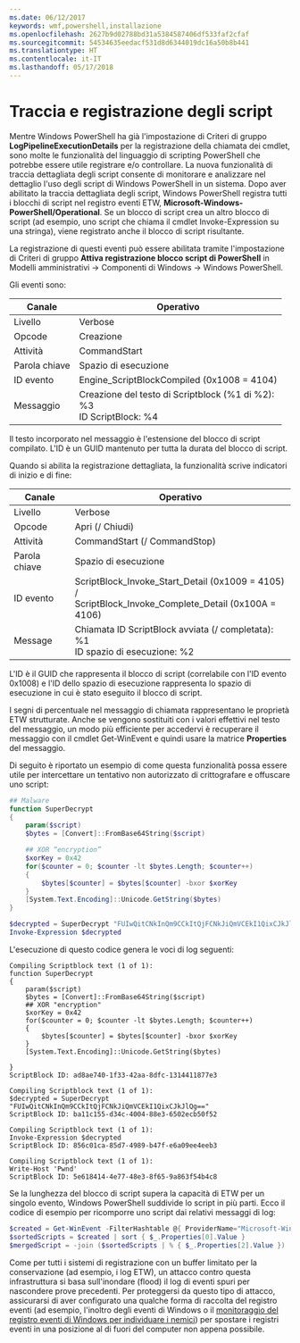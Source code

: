 ```yaml
---
ms.date: 06/12/2017
keywords: wmf,powershell,installazione
ms.openlocfilehash: 2627b9d02788bd31a5384587406df533faf2cfaf
ms.sourcegitcommit: 54534635eedacf531d8d6344019dc16a50b8b441
ms.translationtype: HT
ms.contentlocale: it-IT
ms.lasthandoff: 05/17/2018
---
```

# <a name="script-tracing-and-logging"></a>Traccia e registrazione degli script

Mentre Windows PowerShell ha già l'impostazione di Criteri di gruppo **LogPipelineExecutionDetails** per la registrazione della chiamata dei cmdlet, sono molte le funzionalità del linguaggio di scripting PowerShell che potrebbe essere utile registrare e/o controllare. La nuova funzionalità di traccia dettagliata degli script consente di monitorare e analizzare nel dettaglio l'uso degli script di Windows PowerShell in un sistema. Dopo aver abilitato la traccia dettagliata degli script, Windows PowerShell registra tutti i blocchi di script nel registro eventi ETW, **Microsoft-Windows-PowerShell/Operational**. Se un blocco di script crea un altro blocco di script (ad esempio, uno script che chiama il cmdlet Invoke-Expression su una stringa), viene registrato anche il blocco di script risultante.

La registrazione di questi eventi può essere abilitata tramite l'impostazione di Criteri di gruppo **Attiva registrazione blocco script di PowerShell** in Modelli amministrativi -> Componenti di Windows -> Windows PowerShell.

Gli eventi sono:

| Canale | Operativo                                 |
|---------|---------------------------------------------|
| Livello   | Verbose                                     |
| Opcode  | Creazione                                      |
| Attività    | CommandStart                                |
| Parola chiave | Spazio di esecuzione                                    |
| ID evento | Engine_ScriptBlockCompiled (0x1008 = 4104)  |
| Messaggio | Creazione del testo di Scriptblock (%1 di %2): </br> %3 </br> ID ScriptBlock: %4 |


Il testo incorporato nel messaggio è l'estensione del blocco di script compilato. L'ID è un GUID mantenuto per tutta la durata del blocco di script.

Quando si abilita la registrazione dettagliata, la funzionalità scrive indicatori di inizio e di fine:

| Canale | Operativo                                            |
|---------|--------------------------------------------------------|
| Livello   | Verbose                                                |
| Opcode  | Apri (/ Chiudi)                                         |
| Attività    | CommandStart (/ CommandStop)                           |
| Parola chiave | Spazio di esecuzione                                               |
| ID evento | ScriptBlock\_Invoke\_Start\_Detail (0x1009 = 4105) / </br> ScriptBlock\_Invoke\_Complete\_Detail (0x100A = 4106) |
| Message | Chiamata ID ScriptBlock avviata (/ completata): %1 </br> ID spazio di esecuzione: %2 |

L'ID è il GUID che rappresenta il blocco di script (correlabile con l'ID evento 0x1008) e l'ID dello spazio di esecuzione rappresenta lo spazio di esecuzione in cui è stato eseguito il blocco di script.

I segni di percentuale nel messaggio di chiamata rappresentano le proprietà ETW strutturate. Anche se vengono sostituiti con i valori effettivi nel testo del messaggio, un modo più efficiente per accedervi è recuperare il messaggio con il cmdlet Get-WinEvent e quindi usare la matrice **Properties** del messaggio.

Di seguito è riportato un esempio di come questa funzionalità possa essere utile per intercettare un tentativo non autorizzato di crittografare e offuscare uno script:

```powershell
## Malware
function SuperDecrypt
{
    param($script)
    $bytes = [Convert]::FromBase64String($script)

    ## XOR “encryption”
    $xorKey = 0x42
    for($counter = 0; $counter -lt $bytes.Length; $counter++)
    {
        $bytes[$counter] = $bytes[$counter] -bxor $xorKey
    }
    [System.Text.Encoding]::Unicode.GetString($bytes)
}

$decrypted = SuperDecrypt "FUIwQitCNkInQm9CCkItQjFCNkJiQmVCEkI1QixCJkJlQg=="
Invoke-Expression $decrypted
```

L'esecuzione di questo codice genera le voci di log seguenti:

```
Compiling Scriptblock text (1 of 1):
function SuperDecrypt
{
    param($script)
    $bytes = [Convert]::FromBase64String($script)
    ## XOR "encryption"
    $xorKey = 0x42
    for($counter = 0; $counter -lt $bytes.Length; $counter++)
    {
        $bytes[$counter] = $bytes[$counter] -bxor $xorKey
    }
    [System.Text.Encoding]::Unicode.GetString($bytes)

}
ScriptBlock ID: ad8ae740-1f33-42aa-8dfc-1314411877e3

Compiling Scriptblock text (1 of 1):
$decrypted = SuperDecrypt "FUIwQitCNkInQm9CCkItQjFCNkJiQmVCEkI1QixCJkJlQg=="
ScriptBlock ID: ba11c155-d34c-4004-88e3-6502ecb50f52

Compiling Scriptblock text (1 of 1):
Invoke-Expression $decrypted
ScriptBlock ID: 856c01ca-85d7-4989-b47f-e6a09ee4eeb3

Compiling Scriptblock text (1 of 1):
Write-Host 'Pwnd'
ScriptBlock ID: 5e618414-4e77-48e3-8f65-9a863f54b4c8
```

Se la lunghezza del blocco di script supera la capacità di ETW per un singolo evento, Windows PowerShell suddivide lo script in più parti. Ecco il codice di esempio per ricomporre uno script dai relativi messaggi di log:

```powershell
$created = Get-WinEvent -FilterHashtable @{ ProviderName="Microsoft-Windows-PowerShell"; Id = 4104 } | Where-Object { $_.<...> }
$sortedScripts = $created | sort { $_.Properties[0].Value }
$mergedScript = -join ($sortedScripts | % { $_.Properties[2].Value })
```

Come per tutti i sistemi di registrazione con un buffer limitato per la conservazione (ad esempio, i log ETW), un attacco contro questa infrastruttura si basa sull'inondare (flood) il log di eventi spuri per nascondere prove precedenti. Per proteggersi da questo tipo di attacco, assicurarsi di aver configurato una qualche forma di raccolta del registro eventi (ad esempio, l'inoltro degli eventi di Windows o il [monitoraggio del registro eventi di Windows per individuare i nemici](http://www.nsa.gov/ia/_files/app/Spotting_the_Adversary_with_Windows_Event_Log_Monitoring.pdf)) per spostare i registri eventi in una posizione al di fuori del computer non appena possibile.
